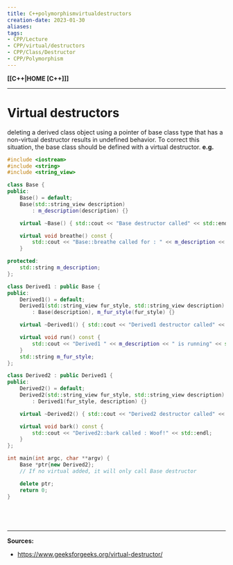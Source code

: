 ```yaml
---
title: C++polymorphismvirtualdestructors
creation-date: 2023-01-30
aliases:
tags:
- CPP/Lecture
- CPP/virtual/destructors
- CPP/Class/Destructor
- CPP/Polymorphism
---
```

**[[C++|HOME [C++]]]**

---
# Virtual destructors
deleting a derived class object using a pointer of base class type that has a non-virtual destructor results in undefined behavior. To correct this situation, the base class should be defined with a virtual destructor.
**e.g.**
```cpp
#include <iostream>
#include <string>
#include <string_view>

class Base {
public:
    Base() = default;
    Base(std::string_view description)
        : m_description(description) {}

    virtual ~Base() { std::cout << "Base destructor called" << std::endl; }

    virtual void breathe() const {
        std::cout << "Base::breathe called for : " << m_description << std::endl;
    }

protected:
    std::string m_description;
};

class Derived1 : public Base {
public:
    Derived1() = default;
    Derived1(std::string_view fur_style, std::string_view description)
        : Base(description), m_fur_style(fur_style) {}

    virtual ~Derived1() { std::cout << "Derived1 destructor called" << std::endl; }

    virtual void run() const {
        std::cout << "Derived1 " << m_description << " is running" << std::endl;
    }
    std::string m_fur_style;
};

class Derived2 : public Derived1 {
public:
    Derived2() = default;
    Derived2(std::string_view fur_style, std::string_view description)
        : Derived1(fur_style, description) {}

    virtual ~Derived2() { std::cout << "Derived2 destructor called" << std::endl; }

    virtual void bark() const {
        std::cout << "Derived2::bark called : Woof!" << std::endl;
    }
};

int main(int argc, char **argv) {
    Base *ptr{new Derived2};
    // If no virtual added, it will only call Base destructor

    delete ptr;
    return 0;
}
```

<br>

# 
---
**Sources:**
- https://www.geeksforgeeks.org/virtual-destructor/
